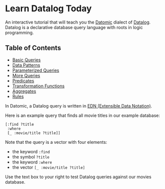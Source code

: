# Learn Datalog Today

An interactive tutorial that will teach you the [Datomic](https://datomic.com) dialect of [Datalog](https://en.wikipedia.org/wiki/Datalog).
Datalog is a declarative database query language with roots in logic programming.

## Table of Contents

- [Basic Queries](/chapter/1)
- [Data Patterns](/chapter/2)
- [Parameterized Queries](/chapter/3)
- [More Queries](/chapter/4)
- [Predicates](/chapter/5)
- [Transformation Functions](/chapter/6)
- [Aggregates](/chapter/7)
- [Rules](/chapter/8)

In Datomic, a Datalog query is written in [EDN (Extensible Data Notation)](http://edn-format.org).

Here is an example query that finds all movie titles in our example database:

    [:find ?title
     :where
     [_ :movie/title ?title]]

Note that the query is a vector with four elements:

* the keyword `:find`
* the symbol `?title`
* the keyword `:where`
* the vector `[_ :movie/title ?title]`

Use the text box to your right to test Datalog queries against our movies database.
